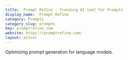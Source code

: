 ```yaml
---
title:  Prompt Refine - Trending AI tool for Prompts
display_name:  Prompt Refine
category: Prompts
category_slug: prompts
key: promptrefine_com
website: https://promptrefine.com/
layout: aitool
---
```


Optimizing prompt generation for language models.
